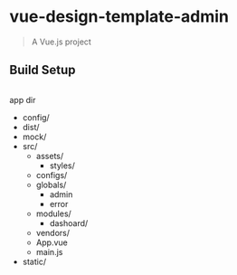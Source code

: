 # vue-design-template-admin

> A Vue.js project

## Build Setup

``` bash

```

app dir

- config/
- dist/
- mock/
- src/
  - assets/
    - styles/
  - configs/
  - globals/
    - admin
    - error
  - modules/
    - dashoard/
  - vendors/
  - App.vue
  - main.js
- static/
